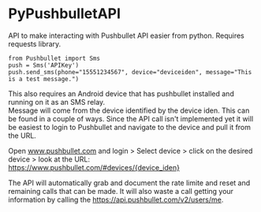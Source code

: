 # PyPushbulletAPI
API to make interacting with Pushbullet API easier from python.
Requires requests library.

````
from Pushbullet import Sms
push = Sms('APIKey')
push.send_sms(phone="15551234567", device="deviceiden", message="This is a test message.")
````

This also requires an Android device that has pushbullet installed and running on it as an SMS relay.  
Message will come from the device identified by the device iden.  This can be found in a couple of ways.
Since the API call isn't implemented yet it will be easiest to login to Pushbullet and navigate to the device and pull it from the URL.

Open www.pushbullet.com and login > Select device > click on the desired device > look at the URL:      https://www.pushbullet.com/#devices/{device_iden}

The API will automatically grab and document the rate limite and reset and remaining calls that can be made.
It will also waste a call getting your information by calling the https://api.pushbullet.com/v2/users/me.
